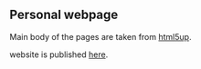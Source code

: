 ## Personal webpage

Main body of the pages are taken from [html5up](https://html5up.net/).

website is published [here](https://farzad-r.github.io/).

